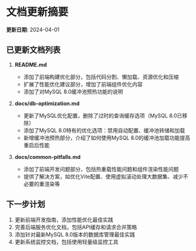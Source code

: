 # 文档更新摘要

**更新日期**: 2024-04-01

## 已更新文档列表

1. **README.md**
   - 添加了前端构建优化部分，包括代码分割、懒加载、资源优化和压缩
   - 扩展了性能优化建议部分，增加了前端组件优化内容
   - 添加了对MySQL 8.0缓冲池预热功能的说明

2. **docs/db-optimization.md**
   - 更新了MySQL优化配置，删除了过时的查询缓存选项（MySQL 8.0已移除）
   - 添加了MySQL 8.0特有的优化选项：禁用自动配置、缓冲池转储和加载
   - 新增缓冲池预热部分，介绍了如何使用MySQL 8.0的缓冲池加载功能提高重启后性能

3. **docs/common-pitfalls.md**
   - 添加了前端开发问题部分，包括热重载性能问题和组件渲染性能问题
   - 提供了解决方案，如优化Vite配置、使用虚拟滚动处理大数据集、减少不必要的重渲染等

## 下一步计划

1. 更新前端开发指南，添加性能优化最佳实践
2. 完善后端服务优化文档，包括API缓存和请求合并策略
3. 添加针对最新MySQL 8.0版本的数据库管理最佳实践
4. 更新系统监控文档，包括使用轻量级监控工具 